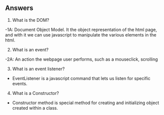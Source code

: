 ## Answers
1. What is the DOM?

-1A: Document Object Model. It the object representation of the html page, and with it we can use javascript to manipulate the various elements in the html.

2. What is an event?

-2A: An action the webpage user performs, such as a mouseclick, scrolling

3. What is an event listener?

- EventListener is a javascript command that lets us listen for specific events.

4. What is a Constructor?

- Constructor method is special method for creating and initializing object created within a class.
